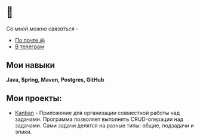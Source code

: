 # 👋
*Со мной можно связаться -*
- [По почте @](bogdan.vaseev@gmail.com)
- [В телеграм](https://t.me/my_bogdan)

## Мои навыки
**Java, Spring, Maven, Postgres, GitHub**
## Мои проекты:
- [Kanban](https://github.com/mybogdan/java-kanban) - Приложение для организации совместной работы над задачами. Программа позволяет выполнять CRUD-операции над задачами. Сами задачи делятся на разные типы: общие, подзадачи и эпики.

<!--
**mybogdan/mybogdan** is a ✨ _special_ ✨ repository because its `README.md` (this file) appears on your GitHub profile.

Here are some ideas to get you started:

- 🔭 I’m currently working on ...
- 🌱 I’m currently learning ...
- 👯 I’m looking to collaborate on ...
- 🤔 I’m looking for help with ...
- 💬 Ask me about ...
- 📫 How to reach me: ...
- 😄 Pronouns: ...
- ⚡ Fun fact: ...
-->
